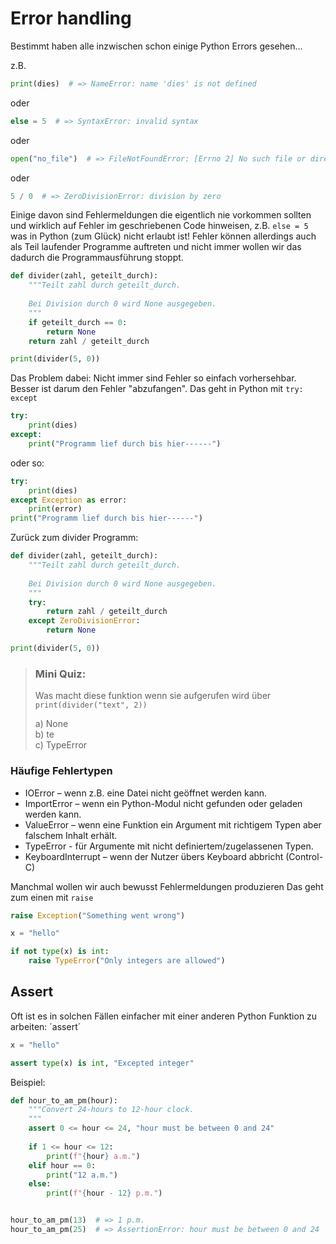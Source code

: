 # Error handling
Bestimmt haben alle inzwischen schon einige Python Errors gesehen...

z.B. 
<!--pytest-codeblocks:expect-error-->
```python
print(dies)  # => NameError: name 'dies' is not defined
```

oder
<!--pytest-codeblocks:expect-error-->
```python
else = 5  # => SyntaxError: invalid syntax
```

oder
<!--pytest-codeblocks:expect-error-->
```python
open("no_file")  # => FileNotFoundError: [Errno 2] No such file or directory: 'no_file'
```

oder
<!--pytest-codeblocks:expect-error-->
```python
5 / 0  # => ZeroDivisionError: division by zero
```

Einige davon sind Fehlermeldungen die eigentlich nie vorkommen sollten
und wirklich auf Fehler im geschriebenen Code hinweisen, z.B.
`else = 5` was in Python (zum Glück) nicht erlaubt ist!
Fehler können allerdings auch als Teil laufender Programme auftreten 
und nicht immer wollen wir das dadurch die Programmausführung stoppt.

```python
def divider(zahl, geteilt_durch):
    """Teilt zahl durch geteilt_durch.
    
    Bei Division durch 0 wird None ausgegeben.
    """
    if geteilt_durch == 0:
        return None
    return zahl / geteilt_durch

print(divider(5, 0))
```

Das Problem dabei: Nicht immer sind Fehler so einfach vorhersehbar.
Besser ist darum den Fehler "abzufangen". Das geht in Python mit `try: except`

```python
try:
    print(dies)
except:
    print("Programm lief durch bis hier------")
```
oder so:
```python
try:
    print(dies)
except Exception as error:
    print(error)
print("Programm lief durch bis hier------")
```

Zurück zum divider Programm:

```python
def divider(zahl, geteilt_durch):
    """Teilt zahl durch geteilt_durch.
    
    Bei Division durch 0 wird None ausgegeben.
    """
    try:
        return zahl / geteilt_durch
    except ZeroDivisionError:
        return None

print(divider(5, 0))
```

> ### Mini Quiz:
> Was macht diese funktion wenn sie aufgerufen wird über
> `print(divider("text", 2))`
>  
> a) None  
> b) te  
> c) TypeError


### Häufige Fehlertypen

+ IOError – wenn z.B. eine Datei nicht geöffnet werden kann.
+ ImportError – wenn ein Python-Modul nicht gefunden oder geladen werden kann.
+ ValueError – wenn eine Funktion ein Argument mit richtigem Typen aber falschem Inhalt erhält.
+ TypeError - für Argumente mit nicht definiertem/zugelassenen Typen.
+ KeyboardInterrupt – wenn der Nutzer übers Keyboard abbricht (Control-C)


Manchmal wollen wir auch bewusst Fehlermeldungen produzieren
Das geht zum einen mit `raise`

<!--pytest-codeblocks:expect-error-->
```python
raise Exception("Something went wrong")
```

<!--pytest-codeblocks:expect-error-->
```python
x = "hello"

if not type(x) is int:
    raise TypeError("Only integers are allowed") 
```


## Assert
Oft ist es in solchen Fällen einfacher mit einer anderen Python Funktion zu arbeiten: ´assert´
```python
x = "hello"

assert type(x) is int, "Excepted integer"
```

Beispiel:

```python
def hour_to_am_pm(hour):
    """Convert 24-hours to 12-hour clock.
    """
    assert 0 <= hour <= 24, "hour must be between 0 and 24"
    
    if 1 <= hour <= 12:
        print(f"{hour} a.m.")
    elif hour == 0:
        print("12 a.m.")
    else:
        print(f"{hour - 12} p.m.")


hour_to_am_pm(13)  # => 1 p.m.
hour_to_am_pm(25)  # => AssertionError: hour must be between 0 and 24
```
